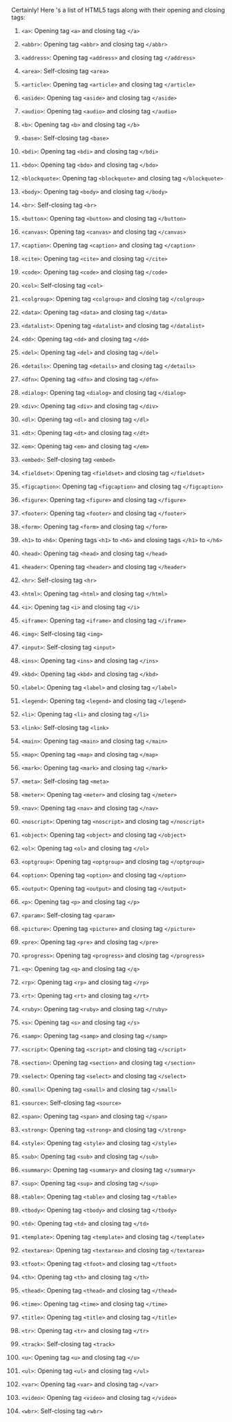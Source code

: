 Certainly! Here 's a list of HTML5 tags along with their opening and closing tags:


1. `<a>`: Opening tag `<a>` and closing tag `</a>`

2. `<abbr>`: Opening tag `<abbr>` and closing tag `</abbr>`

3. `<address>`: Opening tag `<address>` and closing tag `</address>`

4. `<area>`: Self-closing tag `<area>`

5. `<article>`: Opening tag `<article>` and closing tag `</article>`

6. `<aside>`: Opening tag `<aside>` and closing tag `</aside>`

7. `<audio>`: Opening tag `<audio>` and closing tag `</audio>`

8. `<b>`: Opening tag `<b>` and closing tag `</b>`

9. `<base>`: Self-closing tag `<base>`

10. `<bdi>`: Opening tag `<bdi>` and closing tag `</bdi>`

11. `<bdo>`: Opening tag `<bdo>` and closing tag `</bdo>`

12. `<blockquote>`: Opening tag `<blockquote>` and closing tag `</blockquote>`

13. `<body>`: Opening tag `<body>` and closing tag `</body>`

14. `<br>`: Self-closing tag `<br>`

15. `<button>`: Opening tag `<button>` and closing tag `</button>`

16. `<canvas>`: Opening tag `<canvas>` and closing tag `</canvas>`

17. `<caption>`: Opening tag `<caption>` and closing tag `</caption>`

18. `<cite>`: Opening tag `<cite>` and closing tag `</cite>`

19. `<code>`: Opening tag `<code>` and closing tag `</code>`

20. `<col>`: Self-closing tag `<col>`

21. `<colgroup>`: Opening tag `<colgroup>` and closing tag `</colgroup>`

22. `<data>`: Opening tag `<data>` and closing tag `</data>`

23. `<datalist>`: Opening tag `<datalist>` and closing tag `</datalist>`

24. `<dd>`: Opening tag `<dd>` and closing tag `</dd>`

25. `<del>`: Opening tag `<del>` and closing tag `</del>`

26. `<details>`: Opening tag `<details>` and closing tag `</details>`

27. `<dfn>`: Opening tag `<dfn>` and closing tag `</dfn>`

28. `<dialog>`: Opening tag `<dialog>` and closing tag `</dialog>`

29. `<div>`: Opening tag `<div>` and closing tag `</div>`

30. `<dl>`: Opening tag `<dl>` and closing tag `</dl>`

31. `<dt>`: Opening tag `<dt>` and closing tag `</dt>`

32. `<em>`: Opening tag `<em>` and closing tag `</em>`

33. `<embed>`: Self-closing tag `<embed>`

34. `<fieldset>`: Opening tag `<fieldset>` and closing tag `</fieldset>`

35. `<figcaption>`: Opening tag `<figcaption>` and closing tag `</figcaption>`

36. `<figure>`: Opening tag `<figure>` and closing tag `</figure>`

37. `<footer>`: Opening tag `<footer>` and closing tag `</footer>`

38. `<form>`: Opening tag `<form>` and closing tag `</form>`

39. `<h1>` to `<h6>`: Opening tags `<h1>` to `<h6>` and closing tags `</h1>` to `</h6>`

40. `<head>`: Opening tag `<head>` and closing tag `</head>`

41. `<header>`: Opening tag `<header>` and closing tag `</header>`

42. `<hr>`: Self-closing tag `<hr>`

43. `<html>`: Opening tag `<html>` and closing tag `</html>`

44. `<i>`: Opening tag `<i>` and closing tag `</i>`

45. `<iframe>`: Opening tag `<iframe>` and closing tag `</iframe>`

46. `<img>`: Self-closing tag `<img>`

47. `<input>`: Self-closing tag `<input>`

48. `<ins>`: Opening tag `<ins>` and closing tag `</ins>`

49. `<kbd>`: Opening tag `<kbd>` and closing tag `</kbd>`

50. `<label>`: Opening tag `<label>` and closing tag `</label>`

51. `<legend>`: Opening tag `<legend>` and closing tag `</legend>`

52. `<li>`: Opening tag `<li>` and closing tag `</li>`

53. `<link>`: Self-closing tag `<link>`

54. `<main>`: Opening tag `<main>` and closing tag `</main>`

55. `<map>`: Opening tag `<map>` and closing tag `</map>`

56. `<mark>`: Opening tag `<mark>` and closing tag `</mark>`

57. `<meta>`: Self-closing tag `<meta>`

58. `<meter>`: Opening tag `<meter>` and closing tag `</meter>`

59. `<nav>`: Opening tag `<nav>` and closing tag `</nav>`

60. `<noscript>`: Opening tag `<noscript>` and closing tag `</noscript>`

61. `<object>`: Opening tag `<object>` and closing tag `</object>`

62. `<ol>`: Opening tag `<ol>` and closing tag `</ol>`

63. `<optgroup>`: Opening tag `<optgroup>` and closing tag `</optgroup>`

64. `<option>`: Opening tag `<option>` and closing tag `</option>`

65. `<output>`: Opening tag `<output>` and closing tag `</output>`

66. `<p>`: Opening tag `<p>` and closing tag `</p>`

67. `<param>`: Self-closing tag `<param>`

68. `<picture>`: Opening tag `<picture>` and closing tag `</picture>`

69. `<pre>`: Opening tag `<pre>` and closing tag `</pre>`

70. `<progress>`: Opening tag `<progress>` and closing tag `</progress>`

71. `<q>`: Opening tag `<q>` and closing tag `</q>`

72. `<rp>`: Opening tag `<rp>` and closing tag `</rp>`

73. `<rt>`: Opening tag `<rt>` and closing tag `</rt>`

74. `<ruby>`: Opening tag `<ruby>` and closing tag `</ruby>`

75. `<s>`: Opening tag `<s>` and closing tag `</s>`

76. `<samp>`: Opening tag `<samp>` and closing tag `</samp>`

77. `<script>`: Opening tag `<script>` and closing tag `</script>`

78. `<section>`: Opening tag `<section>` and closing tag `</section>`

79. `<select>`: Opening tag `<select>` and closing tag `</select>`

80. `<small>`: Opening tag `<small>` and closing tag `</small>`

81. `<source>`: Self-closing tag `<source>`

82. `<span>`: Opening tag `<span>` and closing tag `</span>`

83. `<strong>`: Opening tag `<strong>` and closing tag `</strong>`

84. `<style>`: Opening tag `<style>` and closing tag `</style>`

85. `<sub>`: Opening tag `<sub>` and closing tag `</sub>`

86. `<summary>`: Opening tag `<summary>` and closing tag `</summary>`

87. `<sup>`: Opening tag `<sup>` and closing tag `</sup>`

88. `<table>`: Opening tag `<table>` and closing tag `</table>`

89. `<tbody>`: Opening tag `<tbody>` and closing tag `</tbody>`

90. `<td>`: Opening tag `<td>` and closing tag `</td>`

91. `<template>`: Opening tag `<template>` and closing tag `</template>`

92. `<textarea>`: Opening tag `<textarea>` and closing tag `</textarea>`

93. `<tfoot>`: Opening tag `<tfoot>` and closing tag `</tfoot>`

94. `<th>`: Opening tag `<th>` and closing tag `</th>`

95. `<thead>`: Opening tag `<thead>` and closing tag `</thead>`

96. `<time>`: Opening tag `<time>` and closing tag `</time>`

97. `<title>`: Opening tag `<title>` and closing tag `</title>`

98. `<tr>`: Opening tag `<tr>` and closing tag `</tr>`

99. `<track>`: Self-closing tag `<track>`

100. `<u>`: Opening tag `<u>` and closing tag `</u>`

101. `<ul>`: Opening tag `<ul>` and closing tag `</ul>`

102. `<var>`: Opening tag `<var>` and closing tag `</var>`

103. `<video>`: Opening tag `<video>` and closing tag `</video>`

104. `<wbr>`: Self-closing tag `<wbr>`

